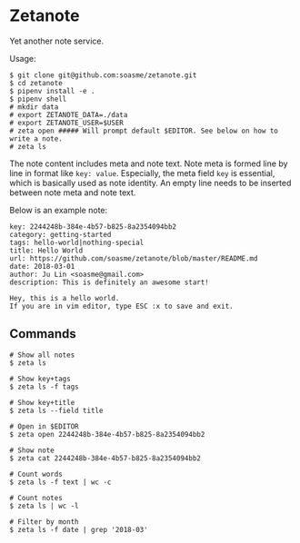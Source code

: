 # Zetanote

Yet another note service.

Usage:

```
$ git clone git@github.com:soasme/zetanote.git
$ cd zetanote
$ pipenv install -e .
$ pipenv shell
# mkdir data
# export ZETANOTE_DATA=./data
# export ZETANOTE_USER=$USER
# zeta open ##### Will prompt default $EDITOR. See below on how to write a note.
# zeta ls
```

The note content includes meta and note text.
Note meta is formed line by line in format like `key: value`.
Especially, the meta field `key` is essential, which is basically used as note identity.
An empty line needs to be inserted between note meta and note text.

Below is an example note:

```
key: 2244248b-384e-4b57-b825-8a2354094bb2
category: getting-started
tags: hello-world|nothing-special
title: Hello World
url: https://github.com/soasme/zetanote/blob/master/README.md
date: 2018-03-01
author: Ju Lin <soasme@gmail.com>
description: This is definitely an awesome start! 

Hey, this is a hello world.
If you are in vim editor, type ESC :x to save and exit.
```

## Commands

```
# Show all notes
$ zeta ls

# Show key+tags
$ zeta ls -f tags

# Show key+title
$ zeta ls --field title

# Open in $EDITOR
$ zeta open 2244248b-384e-4b57-b825-8a2354094bb2

# Show note
$ zeta cat 2244248b-384e-4b57-b825-8a2354094bb2

# Count words
$ zeta ls -f text | wc -c

# Count notes
$ zeta ls | wc -l

# Filter by month
$ zeta ls -f date | grep '2018-03'
```
